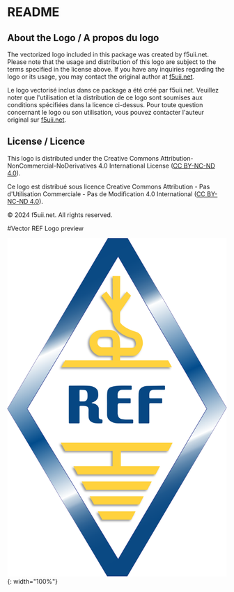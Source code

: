 # README

## About the Logo / A propos du logo

The vectorized logo included in this package was created by f5uii.net. Please note that the usage and distribution of this logo are subject to the terms specified in the license above. If you have any inquiries regarding the logo or its usage, you may contact the original author at [f5uii.net](https://www.f5uii.net).

Le logo vectorisé inclus dans ce package a été créé par f5uii.net. Veuillez noter que l'utilisation et la distribution de ce logo sont soumises aux conditions spécifiées dans la licence ci-dessus. Pour toute question concernant le logo ou son utilisation, vous pouvez contacter l'auteur original sur [f5uii.net](https://www.f5uii.net).

## License / Licence

This logo is distributed under the Creative Commons Attribution-NonCommercial-NoDerivatives 4.0 International License ([CC BY-NC-ND 4.0](https://creativecommons.org/licenses/by-nc-nd/4.0/)).

Ce logo est distribué sous licence Creative Commons Attribution - Pas d'Utilisation Commerciale - Pas de Modification 4.0 International ([CC BY-NC-ND 4.0](https://creativecommons.org/licenses/by-nc-nd/4.0/deed.fr)).

© 2024 f5uii.net. All rights reserved.

#Vector REF Logo preview

![Logo REF](Images/Logo%20REF%20by%20f5uii.net.svg){: width="100%"}



